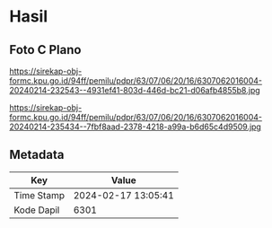 # Hasil

## Foto C Plano

https://sirekap-obj-formc.kpu.go.id/94ff/pemilu/pdpr/63/07/06/20/16/6307062016004-20240214-232543--4931ef41-803d-446d-bc21-d06afb4855b8.jpg

https://sirekap-obj-formc.kpu.go.id/94ff/pemilu/pdpr/63/07/06/20/16/6307062016004-20240214-235434--7fbf8aad-2378-4218-a99a-b6d65c4d9509.jpg


## Metadata

| Key        | Value               |
| ---------- | ------------------- |
| Time Stamp | 2024-02-17 13:05:41 |
| Kode Dapil | 6301                |




